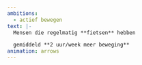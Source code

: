 ```yaml
---
ambitions:
  - actief bewegen
text: |-
  Mensen die regelmatig **fietsen** hebben 

  gemiddeld **2 uur/week meer beweging**
animation: arrows
---
```


